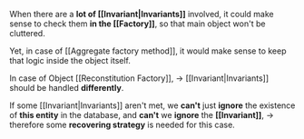 When there are a **lot of [[Invariant|Invariants]]** involved, it could make sense to check them **in the [[Factory]]**, so that main object won't be cluttered.

Yet, in case of [[Aggregate factory method]], it would make sense to keep that logic inside the object itself.

In case of Object [[Reconstitution Factory]], 
  -> [[Invariant|Invariants]] should be handled **differently**. 
  
If some [[Invariant|Invariants]] aren't met, 
we **can't** just **ignore** the existence of **this entity** in the database, 
and **can't** we **ignore** the **[[Invariant]]**, 
-> therefore some **recovering strategy** is needed for this case.
